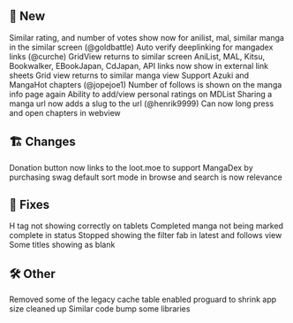 ## 🥳 New
Similar rating, and number of votes show now for anilist, mal, similar manga in the similar screen (@goldbattle)
Auto verify deeplinking for mangadex links (@curche)
GridView returns to similar screen
AniList, MAL, Kitsu, Bookwalker, EBookJapan, CdJapan, API links now show in external link sheets
Grid view returns to similar manga view
Support Azuki and MangaHot chapters (@jopejoe1)
Number of follows is shown on the manga info page again
Ability to add/view personal ratings on MDList
Sharing a manga url now adds a slug to the url (@henrik9999)
Can now long press and open chapters in webview
## 🏗️ Changes
Donation button now links to the loot.moe to support MangaDex by purchasing swag
default sort mode in browse and search is now relevance
## 🐜 Fixes
H tag not showing correctly on tablets
Completed manga not being marked complete in status
Stopped showing the filter fab in latest and follows view
Some titles showing as blank
## 🛠️ Other
Removed some of the legacy cache table
enabled proguard to shrink app size
cleaned up Similar code
bump some libraries
